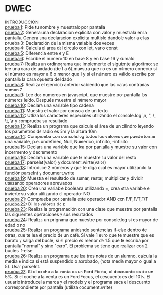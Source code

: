 # DWEC
<a href="https://github.com/laura1513/DWEC/tree/master/introduccion">INTRODUCCION</a><br>
  <a href="https://github.com/laura1513/DWEC/blob/master/introduccion/prueba1.html">prueba 1</a>: Pide tu nombre y muestralo por pantalla<br>
  <a href="https://github.com/laura1513/DWEC/blob/master/introduccion/prueba2.html">prueba 2</a>: Genera una declaracion explicita con valor y muestrala en la pantalla. Genera una declaracion explicita multiple dandole valor a ellas<br>
  <a href="https://github.com/laura1513/DWEC/blob/master/introduccion/prueba3.html">prueba 3</a>: Declaración de la misma variable dos veces<br>
  <a href="https://github.com/laura1513/DWEC/blob/master/introduccion/prueba4.html">prueba 4</a>: Calcula el area del circulo con let, var o const<br>
  <a href="https://github.com/laura1513/DWEC/blob/master/introduccion/prueba5.html">prueba 5</a>: Diferencia entre e y E<br>
  <a href="https://github.com/laura1513/DWEC/blob/master/introduccion/prueba6.html">prueba 6</a>: Escribe el numero 10 en base 8 y en base 16 y sumalo<br>
  <a href="https://github.com/laura1513/DWEC/blob/master/introduccion/prueba7.html">prueba 7</a>: Realiza un ordinograma que implemente el siguiente algoritmo:
            se lee una cara de undado (de 1 a 6),muestra que no es un número correcto si el número
            es mayor a 6 o menor que 1 y si el número es válido escribe por pantalla
            la cara opuesta del dado<br>
  <a href="https://github.com/laura1513/DWEC/blob/master/introduccion/prueba8.html">prueba 8</a>: Realiza el ejercicio anterior sabiendo que las caras contrarias suman 7<br>
  <a href="https://github.com/laura1513/DWEC/blob/master/introduccion/prueba9.html">prueba 9</a>: Lee dos numeros en javascript, que muestre por pantalla los
            números leído. Después muestra el número mayor<br>
  <a href="https://github.com/laura1513/DWEC/blob/master/introduccion/prueba10.html">prueba 10</a>: Declara una variable tipo cadena<br>
  <a href="https://github.com/laura1513/DWEC/blob/master/introduccion/prueba11.html">prueba 11</a>: Muestra el valor por consola de un texto<br>
  <a href="https://github.com/laura1513/DWEC/blob/master/introduccion/prueba12.html">prueba 12</a>: Utliza los caracteres especiales utilizando el console.log
             \n, \", \\, \t, \r y comprueba su resultado<br>
  <a href="https://github.com/laura1513/DWEC/blob/master/introduccion/prueba13.html">prueba 13</a>: Realiza un programa que calcule el área de un cilindro leyendo los
             parametros de radio es 5m y la altura 10m<br>
  <a href="https://github.com/laura1513/DWEC/blob/master/introduccion/prueba14.html">prueba 14</a>: Comprueba con console.log todos los valores que puede tomar
             una variable, p.e. undefined, Null, Numerico, infinito, -infinito<br>
  <a href="https://github.com/laura1513/DWEC/blob/master/introduccion/prueba15.html">prueba 15</a>: Declara una variable que lea por pantalla y muestre su valor con incermento y decremento<br>
  <a href="https://github.com/laura1513/DWEC/blob/master/introduccion/prueba16.html">prueba 16</a>: Declara una variable que te muestre su valor del resto<br>
  <a href="https://github.com/laura1513/DWEC/blob/master/introduccion/prueba17.html">prueba 17</a>: parseInt(valor) y document.wirte(valor)<br>
  <a href="https://github.com/laura1513/DWEC/blob/master/introduccion/prueba18.html">prueba 18</a>: Introduce 2 números y que te diga cual es mayor utilizando la función parseInt y document.write<br>
  <a href="https://github.com/laura1513/DWEC/blob/master/introduccion/prueba19.html">prueba 19</a>: Muestra el resultado de sumar, restar, multiplicar y dividir utilizando operadores abreviados<br>
  <a href="https://github.com/laura1513/DWEC/blob/master/introduccion/prueba20.html">prueba 20</a>: Crea una variable booleana utilizando =, crea otra variable e invierte su valor utilizando el operador NO<br>
  <a href="https://github.com/laura1513/DWEC/blob/master/introduccion/prueba21.html">prueba 21</a>: Comprueba por pantalla este operador AND con F/F,F/T,T/T<br>
  <a href="https://github.com/laura1513/DWEC/blob/master/introduccion/prueba22.html">prueba 22</a>: Di los valores de z<br>
  <a href="https://github.com/laura1513/DWEC/blob/master/introduccion/prueba23.html">prueba 23</a>: Realiza la programación con una clase que muestre por pantalla las siguientes operaciones y sus resultados<br>
  <a href="https://github.com/laura1513/DWEC/blob/master/introduccion/prueba24.html">prueba 24</a>: Realiza un prigrama que muestre por console.log si es mayor de edad o no<br>
  <a href="https://github.com/laura1513/DWEC/blob/master/introduccion/prueba25.html">prueba 25</a>: Realiza un programa anidando sentencias if-else dentro de otras, que te lea el precio de un café. Si vale 1 euro que te muestre que es barato
  y salga del bucle, si el precio es menor de 1.5 que te escriba por pantalla "normal" y sino "caro". El problema se tiene que realizar con 2 bucles if-else<br>
  <a href="https://github.com/laura1513/DWEC/blob/master/introduccion/prueba26.html">prueba 26</a>: Realiza un programa que lea tres notas de un alumno, calcula la media e indica si está suspendido o aprobado, (nota media mayor o igual a 5). Usar parseInt.<br>
  <a href="https://github.com/laura1513/DWEC/blob/master/introduccion/prueba27.html">prueba 27</a>: Si el coche a la venta es un Ford Fiesta, el descuento es de un 5%. Si el coche a la venta es un Ford Focus, el descuento es del 10%. El usuario introduce la marca y el modelo y el programa saca el descuento correspondiente por pantalla (utiliza document.write)<br>
